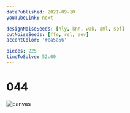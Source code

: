 ```yaml
---
datePublished: 2021-09-10
youTubeLink: next

designNoiseSeeds: [hly, knn, wak, aml, spf]
cutNoiseSeeds: [ffe, rel, aev]
accentColor: '#ea5a56'

pieces: 225
timeToSolve: 52:00
---
```


# 044

![canvas](https://res.cloudinary.com/abstract-puzzles/image/upload/w_2000/044_hly-knn-wak-aml-spf_ffe-rel-aev?raw=true)
